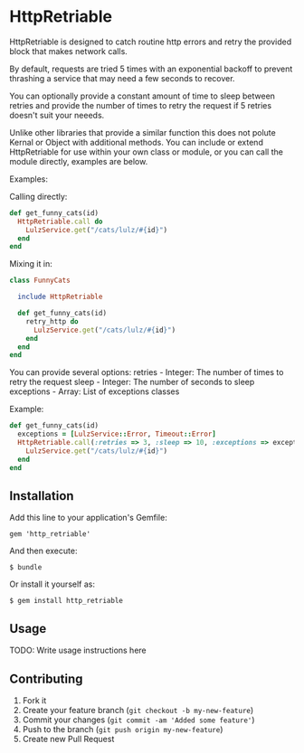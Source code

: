 # HttpRetriable

 HttpRetriable is designed to catch routine http errors and retry the provided
 block that makes network calls.

 By default, requests are tried 5 times with an exponential backoff to prevent
 thrashing a service that may need a few seconds to recover.

 You can optionally provide a constant amount of time to sleep between retries
 and provide the number of times to retry the request if 5 retries doesn't suit
 your neeeds.

 Unlike other libraries that provide a similar function this does not polute
 Kernal or Object with additional methods. You can include or extend HttpRetriable
 for use within your own class or module, or you can call the module directly,
 examples are below.

 Examples:

 Calling directly:

```ruby
def get_funny_cats(id)
  HttpRetriable.call do
    LulzService.get("/cats/lulz/#{id}")
  end
end
```

 Mixing it in:

```ruby
class FunnyCats

  include HttpRetriable

  def get_funny_cats(id)
    retry_http do
      LulzService.get("/cats/lulz/#{id}")
    end
  end
end
```

 You can provide several options:
   retries    - Integer: The number of times to retry the request
   sleep      - Integer: The number of seconds to sleep
   exceptions - Array: List of exceptions classes

 Example:

```ruby
def get_funny_cats(id)
  exceptions = [LulzService::Error, Timeout::Error]
  HttpRetriable.call(:retries => 3, :sleep => 10, :exceptions => exceptions) do
    LulzService.get("/cats/lulz/#{id}")
  end
end
```


## Installation

Add this line to your application's Gemfile:

    gem 'http_retriable'

And then execute:

    $ bundle

Or install it yourself as:

    $ gem install http_retriable

## Usage

TODO: Write usage instructions here

## Contributing

1. Fork it
2. Create your feature branch (`git checkout -b my-new-feature`)
3. Commit your changes (`git commit -am 'Added some feature'`)
4. Push to the branch (`git push origin my-new-feature`)
5. Create new Pull Request
